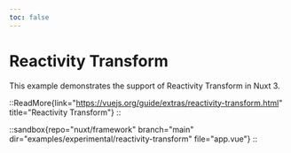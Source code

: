 ```yaml
---
toc: false
---
```


# Reactivity Transform

This example demonstrates the support of Reactivity Transform in Nuxt 3.

::ReadMore{link="https://vuejs.org/guide/extras/reactivity-transform.html" title="Reactivity Transform"}
::

::sandbox{repo="nuxt/framework" branch="main" dir="examples/experimental/reactivity-transform" file="app.vue"}
::
